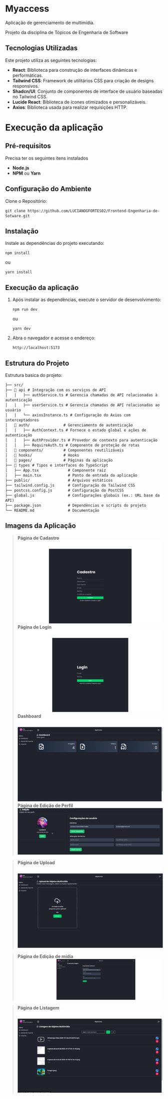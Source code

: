 # Myaccess
Aplicação de gerenciamento de multimídia.

Projeto da disciplina de Tópicos de Engenharia de Software


## Tecnologias Utilizadas

Este projeto utiliza as seguintes tecnologias:

- **React**: Biblioteca para construção de interfaces dinâmicas e performáticas.
- **Tailwind CSS**: Framework de utilitários CSS para criação de designs responsivos.
- **Shadcn/UI**: Conjunto de componentes de interface de usuário baseadas no Tailwind CSS.
- **Lucide React**: Biblioteca de ícones otimizados e personalizáveis.
- **Axios**: Biblioteca usada para realizar requisições HTTP.


# Execução da aplicação

## Pré-requisitos
Precisa ter os seguintes itens instalados
- **Node.js**
- **NPM** ou **Yarn**

## Configuração do Ambiente
Clone o Repositório:
   ```
   git clone https://github.com/LUCIANOGFORTES02/Frontend-Engenharia-de-Sotware.git
```

## Instalação
Instale as dependências do projeto executando:

```
npm install
```

 ou

```
yarn install
```

## Execução da aplicação
1. Após instalar as dependências, execute o servidor de desenvolvimento:
   
    ```
   npm run dev
    ```
   
   ou

   ```
   yarn dev
   ```
3. Abra o navegador e acesse o endereço:
   ```
   http://localhost:5173
   ```

## Estrutura do Projeto
Estrutura basica do projeto:
```
├── src/
├── 📂 api # Integração com os serviços de API
│   |   ├── authService.ts # Gerencia chamadas de API relacionadas à autenticação
│   |   ├── userService.ts # Gerencia chamadas de API relacionadas ao usuário
│   |   └── axiosInstance.ts # Configuração do Axios com interceptadores
│   📂 auth/               # Gerenciamento de autenticação
│   |   ├── AuthContext.ts # Fornece o estado global e ações de autenticação
│   |   ├── AuthProvider.ts # Provedor de contexto para autenticação
│   |   ├── RequireAuth.ts # Componente de proteção de rotas
│   📂 components/         # Componentes reutilizáveis
│   📂 hooks/              # Hooks 
│   📂 pages/              # Páginas da aplicação
├── 📂 types # Tipos e interfaces do TypeScript
│   ├── App.tsx             # Componente raiz
│   ├── main.tsx            # Ponto de entrada da aplicação
├── public/                 # Arquivos estáticos
├── tailwind.config.js      # Configuração do Tailwind CSS
├── postcss.config.js       # Configuração do PostCSS
├── global.js               # Configurações globais (ex.: URL base da API)
├── package.json            # Dependências e scripts do projeto
└── README.md               # Documentação

```

## Imagens da Aplicação

> **Página de Cadastro**
![Tela de Cadastro](src/assets/Tela_de_Cadastro.png)
> **Página de Login**
![Tela de Login](src/assets/Login.png)
> **Dashboard**
![Tela da Dashboard](src/assets/Tela_do_Dashboard.png)
> **Página de Edição de Perfil**
![Tela da Edição de perfil](src/assets/Tela_de_Edição_Perfil.png)

> **Página de Upload**
![Tela da Edição de perfil](src/assets/Tela_de_Upload.png)

> **Página de Edição de mídia**
![Tela da Edição de perfil](src/assets/Tela_Midia.png)


> **Página de Listagem**
![Tela da Edição de perfil](src/assets/Tela_de_Listagem.png)
